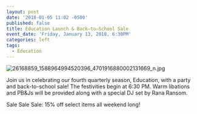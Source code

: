 ```yaml
---
layout: post
date: '2018-01-05 11:02 -0500'
published: false
title: Education Launch & Back–to–School Sale
event_date: 'Friday, January 13, 2018, 6:30PM'
categories: left
tags:
  - Education
---
```

![26168859_1588964994520396_4701916880002131669_n.jpg]({{site.baseurl}}/assets/img/26168859_1588964994520396_4701916880002131669_n.jpg)


Join us in celebrating our fourth quarterly season, Education, with a party and back-to-school sale! The festivities begin at 6:30 PM. Warm libations and PB&Js will be provided along with a special DJ set by Rana Ransom. 

Sale Sale Sale: 15% off select items all weekend long! 


